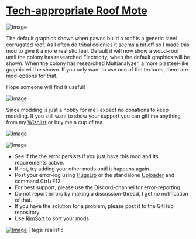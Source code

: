 # [Tech-appropriate Roof Mote](https://steamcommunity.com/sharedfiles/filedetails/?id=3508317118)

![Image](https://i.imgur.com/iCj5o7O.png)

The default graphics shown when pawns build a roof is a generic steel corrugated roof.
As I often do tribal colonies it seems a bit off so I made this mod to give it a more realistic feel.
Default it will now show a wood-roof until the colony has researched Electricity, when the default graphics will be shown.
When the colony has researched Multianalyzer, a more plasteel-like graphic will be shown.
If you only want to use one of the textures, there are mod-options for that.

Hope someone will find it useful!

![Image](https://i.imgur.com/Ds0rBAD.png)

Since modding is just a hobby for me I expect no donations to keep modding. If you still want to show your support you can gift me anything from my [Wishlist](https://store.steampowered.com/wishlist/id/Mlie) or buy me a cup of tea.

[![Image](https://i.imgur.com/VWG0yff.png)](https://ko-fi.com/G2G55DDYD)

![Image](https://i.imgur.com/5xwDG6H.png)



-  See if the the error persists if you just have this mod and its requirements active.
-  If not, try adding your other mods until it happens again.
-  Post your error-log using [HugsLib](https://steamcommunity.com/workshop/filedetails/?id=818773962) or the standalone [Uploader](https://steamcommunity.com/sharedfiles/filedetails/?id=2873415404) and command Ctrl+F12
-  For best support, please use the Discord-channel for error-reporting.
-  Do not report errors by making a discussion-thread, I get no notification of that.
-  If you have the solution for a problem, please post it to the GitHub repository.
-  Use [RimSort](https://github.com/RimSort/RimSort/releases/latest) to sort your mods

 

[![Image](https://img.shields.io/github/v/release/emipa606/TechappropriateRoofMote?label=latest%20version&style=plastic&labelColor=0070cd&color=white)](https://steamcommunity.com/sharedfiles/filedetails/changelog/3508317118) | tags:  realistic
